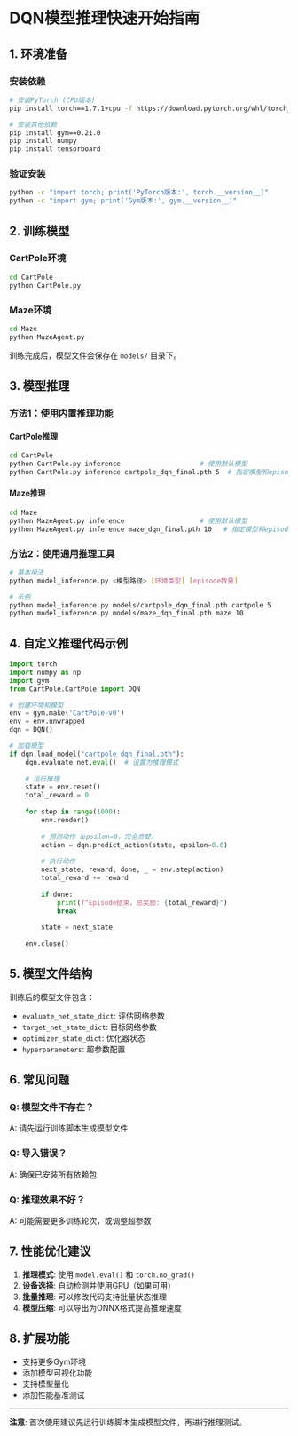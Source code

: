 # DQN模型推理快速开始指南

## 1. 环境准备

### 安装依赖
```bash
# 安装PyTorch (CPU版本)
pip install torch==1.7.1+cpu -f https://download.pytorch.org/whl/torch_stable.html

# 安装其他依赖
pip install gym==0.21.0
pip install numpy
pip install tensorboard
```

### 验证安装
```bash
python -c "import torch; print('PyTorch版本:', torch.__version__)"
python -c "import gym; print('Gym版本:', gym.__version__)"
```

## 2. 训练模型

### CartPole环境
```bash
cd CartPole
python CartPole.py
```

### Maze环境
```bash
cd Maze
python MazeAgent.py
```

训练完成后，模型文件会保存在 `models/` 目录下。

## 3. 模型推理

### 方法1：使用内置推理功能

#### CartPole推理
```bash
cd CartPole
python CartPole.py inference                    # 使用默认模型
python CartPole.py inference cartpole_dqn_final.pth 5  # 指定模型和episode数
```

#### Maze推理
```bash
cd Maze
python MazeAgent.py inference                   # 使用默认模型
python MazeAgent.py inference maze_dqn_final.pth 10   # 指定模型和episode数
```

### 方法2：使用通用推理工具
```bash
# 基本用法
python model_inference.py <模型路径> [环境类型] [episode数量]

# 示例
python model_inference.py models/cartpole_dqn_final.pth cartpole 5
python model_inference.py models/maze_dqn_final.pth maze 10
```

## 4. 自定义推理代码示例

```python
import torch
import numpy as np
import gym
from CartPole.CartPole import DQN

# 创建环境和模型
env = gym.make('CartPole-v0')
env = env.unwrapped
dqn = DQN()

# 加载模型
if dqn.load_model("cartpole_dqn_final.pth"):
    dqn.evaluate_net.eval()  # 设置为推理模式
    
    # 运行推理
    state = env.reset()
    total_reward = 0
    
    for step in range(1000):
        env.render()
        
        # 预测动作（epsilon=0，完全贪婪）
        action = dqn.predict_action(state, epsilon=0.0)
        
        # 执行动作
        next_state, reward, done, _ = env.step(action)
        total_reward += reward
        
        if done:
            print(f"Episode结束，总奖励: {total_reward}")
            break
            
        state = next_state
    
    env.close()
```

## 5. 模型文件结构

训练后的模型文件包含：
- `evaluate_net_state_dict`: 评估网络参数
- `target_net_state_dict`: 目标网络参数  
- `optimizer_state_dict`: 优化器状态
- `hyperparameters`: 超参数配置

## 6. 常见问题

### Q: 模型文件不存在？
A: 请先运行训练脚本生成模型文件

### Q: 导入错误？
A: 确保已安装所有依赖包

### Q: 推理效果不好？
A: 可能需要更多训练轮次，或调整超参数

## 7. 性能优化建议

1. **推理模式**: 使用 `model.eval()` 和 `torch.no_grad()`
2. **设备选择**: 自动检测并使用GPU（如果可用）
3. **批量推理**: 可以修改代码支持批量状态推理
4. **模型压缩**: 可以导出为ONNX格式提高推理速度

## 8. 扩展功能

- 支持更多Gym环境
- 添加模型可视化功能
- 支持模型量化
- 添加性能基准测试

---

**注意**: 首次使用建议先运行训练脚本生成模型文件，再进行推理测试。 
